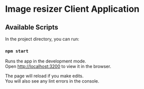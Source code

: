 # Image resizer Client Application

## Available Scripts

In the project directory, you can run:

### `npm start`

Runs the app in the development mode.\
Open [http://localhost:3200](http://localhost:3200) to view it in the browser.

The page will reload if you make edits.\
You will also see any lint errors in the console.
